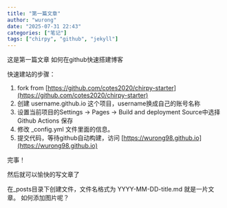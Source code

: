 ```yaml
---
title: "第一篇文章"
author: "wurong"
date: "2025-07-31 22:43"
categories: ["笔记"]
tags: ["chirpy", "github", "jekyll"]
---
```


这是第一篇文章
如何在github快速搭建博客

快速建站的步骤：

1. fork from [https://github.com/cotes2020/chirpy-starter](https://github.com/cotes2020/chirpy-starter)
2. 创建 username.github.io 这个项目，username换成自己的账号名称
3. 设置当前项目的Settings -> Pages -> Build and deployment Source中选择 Github Actions 保存
4. 修改 _config.yml 文件里面的信息。
5. 提交代码，等待github自动构建，访问 [https://wurong98.github.io](https://wurong98.github.io)

完事！

然后就可以愉快的写文章了

在_posts目录下创建文件，文件名格式为 YYYY-MM-DD-title.md 就是一片文章。
如何添加图片呢？
